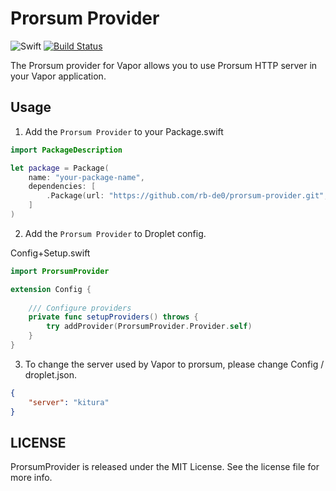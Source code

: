 # Prorsum Provider

![Swift](http://img.shields.io/badge/swift-3.1-brightgreen.svg)
[![Build Status](https://travis-ci.org/rb-de0/prorsum-provider.svg?branch=master)](https://travis-ci.org/rb-de0/prorsum-provider)


The Prorsum provider for Vapor allows you to use Prorsum HTTP server in your Vapor application.


## Usage

1. Add the ``Prorsum Provider`` to your Package.swift

```Swift
import PackageDescription

let package = Package(
    name: "your-package-name",
    dependencies: [
        .Package(url: "https://github.com/rb-de0/prorsum-provider.git", majorVersion: 0, minor: 1)
    ]
)
```

2. Add the ``Prorsum Provider`` to Droplet config.

Config+Setup.swift

```Swift
import ProrsumProvider

extension Config {
	
    /// Configure providers
    private func setupProviders() throws {
        try addProvider(ProrsumProvider.Provider.self)
    }
}
```

3. To change the server used by Vapor to prorsum, please change Config / droplet.json.

```JSON
{
    "server": "kitura"
}
```

## LICENSE

ProrsumProvider is released under the MIT License. See the license file for more info.

